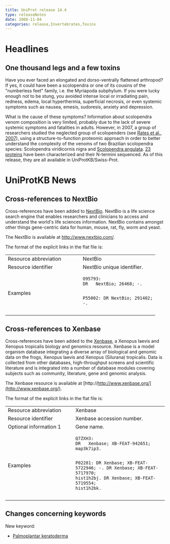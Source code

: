 ```yaml
---
title: UniProt release 14.4
type: releaseNotes
date: 2008-11-04
categories: release,Invertebrates,Toxins
---
```


# Headlines

## One thousand legs and a few toxins

Have you ever faced an elongated and dorso-ventrally flattened arthropod? If yes, it could have been a scolopendra or one of its cousins of the "numberless feet" family, i.e. the Myriapoda subphylum. If you were lucky enough not to be stung, you avoided intense local or irradiating pain, redness, edema, local hyperthermia, superficial necrosis, or even systemic symptoms such as nausea, emesis, sudoresis, anxiety and depression.

What is the cause of these symptoms? Information about scolopendra venom composition is very limited, probably due to the lack of severe systemic symptoms and fatalities in adults. However, in 2007, a group of researchers studied the neglected group of scolopenders (see [Rates et al., 2007](http://view.ncbi.nlm.nih.gov/pubmed/17320133)), using a structure-to-function proteomic approach in order to better understand the complexity of the venoms of two Brazilian scolopendra species: Scolopendra viridicornis nigra and [Scolopendra angulata](http://www.scolopendra.be/scolopendra/angulata1.jpg). [23 proteins](<https://www.uniprot.org/uniprotkb?query=(organism_id:486497+OR+organism_id:486498)+AND+reviewed:true>) have been characterized and their N-termini sequenced. As of this release, they are all available in UniProtKB/Swiss-Prot.

# UniProtKB News

## Cross-references to NextBio

Cross-references have been added to [NextBio](http://www.nextbio.com/). NextBio is a life science search engine that enables researchers and clinicians to access and understand the world's life sciences information. NextBio contains amongst other things gene-centric data for human, mouse, rat, fly, worm and yeast.

The NextBio is available at <http://www.nextbio.com/>.

The format of the explicit links in the flat file is:

<table><colgroup><col style="width: 50%" /><col style="width: 50%" /></colgroup><tbody><tr class="odd"><td>Resource abbreviation</td><td>NextBio</td></tr><tr class="even"><td>Resource identifier</td><td>NextBio unique identifier.</td></tr><tr class="odd"><td>Examples</td><td><pre><code>O95793:
DR   NextBio; 26468; -.

P55002:
DR NextBio; 291402; -.</code></pre></td></tr></tbody></table>

## Cross-references to Xenbase

Cross-references have been added to the [Xenbase](http://www.xenbase.org/), a Xenopus laevis and Xenopus tropicalis biology and genomics resource. Xenbase is a model organism database integrating a diverse array of biological and genomic data on the frogs, Xenopus laevis and Xenopus (Silurana) tropicalis. Data is collected from other databases, high-throughput screens and scientific literature and is integrated into a number of database modules covering subjects such as community, literature, gene and genomic analysis.

The Xenbase resource is available at [http://http://www.xenbase.org/](http://www.xenbase.org/).

The format of the explicit links in the flat file is:

<table><colgroup><col style="width: 42%" /><col style="width: 57%" /></colgroup><tbody><tr class="odd"><td>Resource abbreviation</td><td>Xenbase</td></tr><tr class="even"><td>Resource identifier</td><td>Xenbase accession number.</td></tr><tr class="odd"><td>Optional information 1</td><td>Gene name.</td></tr><tr class="even"><td>Examples</td><td><pre><code>Q7ZXH3:
DR   Xenbase; XB-FEAT-942651; map3k7ip3.

P02281:
DR Xenbase; XB-FEAT-5722946; -.
DR Xenbase; XB-FEAT-5717970; hist1h2bj.
DR Xenbase; XB-FEAT-5719554; hist1h2bk.</code></pre></td></tr></tbody></table>

## Changes concerning keywords

New keyword:

- [Palmoplantar keratoderma](https://www.uniprot.org/keywords/KW-1007)
